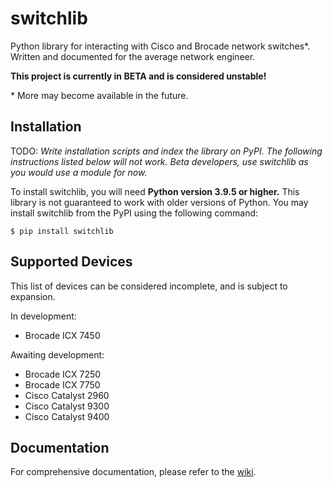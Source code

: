 # switchlib

Python library for interacting with Cisco and Brocade network switches\*. Written and documented for the average network engineer.

**This project is currently in BETA and is considered unstable!**

\* More may become available in the future.

## Installation

TODO: *Write installation scripts and index the library on PyPI. The following instructions listed below will not work. Beta developers, use switchlib as you would use a module for now.*

To install switchlib, you will need **Python version 3.9.5 or higher.** This library is not guaranteed to work with older versions of Python. You may install switchlib from the PyPI using the following command:

```
$ pip install switchlib
```

## Supported Devices

This list of devices can be considered incomplete, and is subject to expansion.

In development:
- Brocade ICX 7450

Awaiting development:
- Brocade ICX 7250
- Brocade ICX 7750
- Cisco Catalyst 2960
- Cisco Catalyst 9300
- Cisco Catalyst 9400

## Documentation

For comprehensive documentation, please refer to the [wiki](https://github.com/shawnduong/switchlib/wiki).

